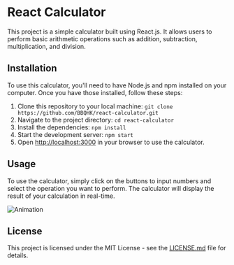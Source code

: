 # React Calculator

This project is a simple calculator built using React.js. It allows users to perform basic arithmetic operations such as addition, subtraction, multiplication, and division.

## Installation

To use this calculator, you'll need to have Node.js and npm installed on your computer. Once you have those installed, follow these steps:

1. Clone this repository to your local machine: `git clone https://github.com/BBQHK/react-calculator.git`
2. Navigate to the project directory: `cd react-calculator`
3. Install the dependencies: `npm install`
4. Start the development server: `npm start`
5. Open [http://localhost:3000](http://localhost:3000) in your browser to use the calculator.

## Usage

To use the calculator, simply click on the buttons to input numbers and select the operation you want to perform. The calculator will display the result of your calculation in real-time.

![Animation](https://github.com/BBQHK/react-calculator/assets/43085343/b419c234-8519-4b4d-880f-d04f7051a3d4)

## License

This project is licensed under the MIT License - see the [LICENSE.md](LICENSE.md) file for details.

